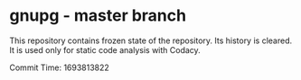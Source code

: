 # gnupg - master branch

This repository contains frozen state of the repository.
Its history is cleared. It is used only for static code
analysis with Codacy.

Commit Time: 1693813822